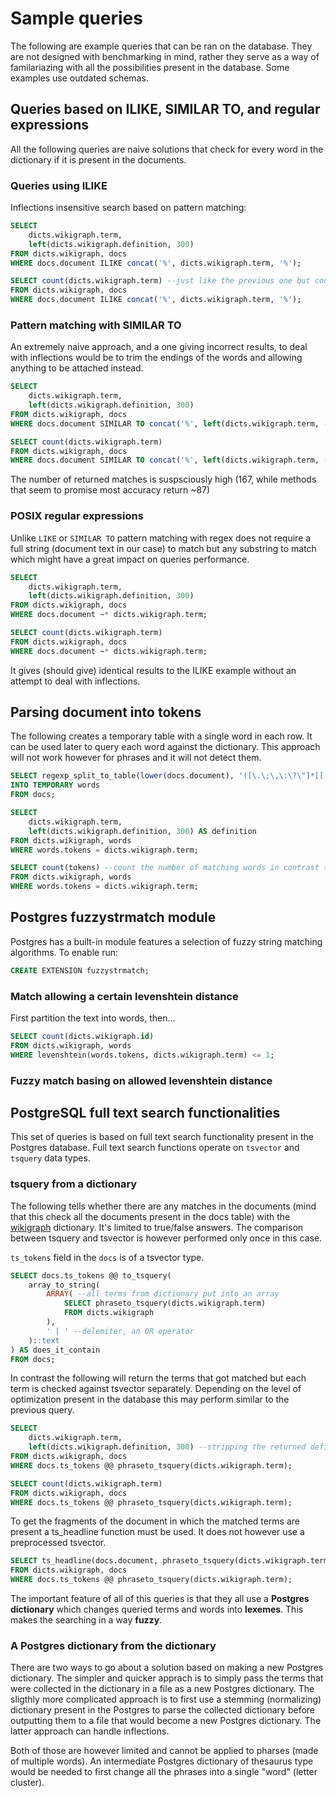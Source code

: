 # Sample queries

The following are example queries that can be ran on the database. They are not
designed with benchmarking in mind, rather they serve as a way of familariazing
with all the possibilities present in the database. Some examples use outdated schemas.


## Queries based on ILIKE, SIMILAR TO, and regular expressions

All the following queries are naive solutions that check for every word in the
dictionary if it is present in the documents.

### Queries using ILIKE

Inflections insensitive search based on pattern matching:

```sql
SELECT 
    dicts.wikigraph.term, 
    left(dicts.wikigraph.definition, 300)
FROM dicts.wikigraph, docs
WHERE docs.document ILIKE concat('%', dicts.wikigraph.term, '%');
```

```sql
SELECT count(dicts.wikigraph.term) --just like the previous one but counting
FROM dicts.wikigraph, docs
WHERE docs.document ILIKE concat('%', dicts.wikigraph.term, '%');
```

### Pattern matching with SIMILAR TO

An extremely naive approach, and a one giving incorrect results, to deal with
inflections would be to trim the endings of the words and allowing anything to
be attached instead.

```sql
SELECT 
    dicts.wikigraph.term, 
    left(dicts.wikigraph.definition, 300)
FROM dicts.wikigraph, docs
WHERE docs.document SIMILAR TO concat('%', left(dicts.wikigraph.term, -2), '[[:alpha:]]{0,5} %');
```

```sql
SELECT count(dicts.wikigraph.term)
FROM dicts.wikigraph, docs
WHERE docs.document SIMILAR TO concat('%', left(dicts.wikigraph.term, -2), '[[:alpha:]]{0,5} %');
```
The number of returned matches is suspsciously high (167, while methods that
seem to promise most accuracy return ~87)

### POSIX regular expressions

Unlike `LIKE` or `SIMILAR TO` pattern matching with regex does not require a
full string (document text in our case) to match but any substring to match
which might have a great impact on queries performance.

```sql
SELECT 
    dicts.wikigraph.term, 
    left(dicts.wikigraph.definition, 300)
FROM dicts.wikigraph, docs
WHERE docs.document ~* dicts.wikigraph.term;
```

```sql
SELECT count(dicts.wikigraph.term)
FROM dicts.wikigraph, docs
WHERE docs.document ~* dicts.wikigraph.term;
```

It gives (should give) identical results to the ILIKE example without an attempt
to deal with inflections.

## Parsing document into tokens

The following creates a temporary table with a single word in each row. It can
be used later to query each word against the dictionary. This approach will not
work however for phrases and it will not detect them.

```sql
SELECT regexp_split_to_table(lower(docs.document), '([\.\;\,\:\?\"]*[[:space:]]+|\.)') tokens
INTO TEMPORARY words
FROM docs;
```

```sql
SELECT 
    dicts.wikigraph.term, 
    left(dicts.wikigraph.definition, 300) AS definition
FROM dicts.wikigraph, words
WHERE words.tokens = dicts.wikigraph.term;
```

```sql
SELECT count(tokens) --count the number of matching words in contrast to number of matched terms
FROM dicts.wikigraph, words
WHERE words.tokens = dicts.wikigraph.term;
```

## Postgres fuzzystrmatch module

Postgres has a built-in module features a selection of fuzzy string matching algorithms. To enable run:

```sql
CREATE EXTENSION fuzzystrmatch;
```

### Match allowing a certain levenshtein distance

First partition the text into words, then...

```sql
SELECT count(dicts.wikigraph.id) 
FROM dicts.wikigraph, words
WHERE levenshtein(words.tokens, dicts.wikigraph.term) <= 1;
```

### Fuzzy match basing on allowed levenshtein distance



## PostgreSQL full text search functionalities
This set of queries is based on full text search functionality present in the
Postgres database. Full text search functions operate on `tsvector` and
`tsquery` data types.

### tsquery from a dictionary

The following tells whether there are any matches in the documents (mind that
this check all the documents present in the docs table) with the
[wikigraph](../setup/dictionaries/wikigraph.py) dictionary. It's limited to
true/false answers. The comparison between tsquery and tsvector is however
performed only once in this case.

`ts_tokens` field in the `docs` is of a tsvector type.

```sql
SELECT docs.ts_tokens @@ to_tsquery(
    array_to_string(
        ARRAY( --all terms from dictionary put into an array
            SELECT phraseto_tsquery(dicts.wikigraph.term) 
            FROM dicts.wikigraph
        ),
        ' | ' --delemiter, an OR operator
    )::text
) AS does_it_contain
FROM docs;
```

In contrast the following will return the terms that got matched but each term
is checked against tsvector separately. Depending on the level of optimization
present in the database this may perform similar to the previous query.

```sql
SELECT 
    dicts.wikigraph.term, 
    left(dicts.wikigraph.definition, 300) --stripping the returned definitions to 300 chars
FROM dicts.wikigraph, docs
WHERE docs.ts_tokens @@ phraseto_tsquery(dicts.wikigraph.term);
```

```sql
SELECT count(dicts.wikigraph.term)
FROM dicts.wikigraph, docs
WHERE docs.ts_tokens @@ phraseto_tsquery(dicts.wikigraph.term);
```

To get the fragments of the document in which the matched terms are present a
ts_headline function must be used. It does not however use a preprocessed
tsvector.

```sql
SELECT ts_headline(docs.document, phraseto_tsquery(dicts.wikigraph.term)), dicts.wikigraph.term, left(dicts.wikigraph.definition, 300) definition
FROM dicts.wikigraph, docs
WHERE docs.ts_tokens @@ phraseto_tsquery(dicts.wikigraph.term);
```

The important feature of all of this queries is that they all use a **Postgres
dictionary** which changes queried terms and words into **lexemes**. This makes
the searching in a way **fuzzy**.

### A Postgres dictionary from the dictionary

There are two ways to go about a solution based on making a new Postgres
dictionary. The simpler and quicker apprach is to simply pass the terms that
were collected in the dictionary in a file as a new Postgres dictionary. The
sligthly more complicated approach is to first use a stemming (normalizing)
dictionary present in the Postgres to parse the collected dictionary before
outputting them to a file that would become a new Postgres dictionary. The
latter approach can handle inflections. 

Both of those are however limited and cannot be applied to pharses (made of
multiple words). An intermediate Postgres dictionary of thesaurus type would be
needed to first change all the phrases into a single "word" (letter cluster). 

<!-- ```sql
CREATE TEXT SEARCH DICTIONARY wikigraph_dict(
    TEMPLATE = pg_catalog.simple,
    DictFile = myDict,
    Dictionary = pg_catalog.english_stem
)
``` -->
